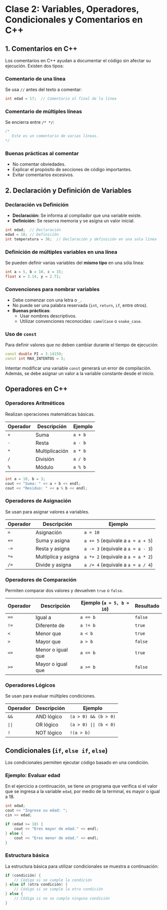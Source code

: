 
# Clase 2: Variables, Operadores, Condicionales y Comentarios en C++

## **1. Comentarios en C++**

Los comentarios en C++ ayudan a documentar el código sin afectar su ejecución. Existen dos tipos:

### Comentario de una línea

Se usa `//` antes del texto a comentar:

```cpp
int edad = 17;  // Comentario al final de la línea
```

### Comentario de múltiples líneas

Se encierra entre `/* */`:

```cpp
/*
   Este es un comentario de varias líneas.
*/
```

### Buenas prácticas al comentar

- No comentar obviedades.
- Explicar el propósito de secciones de código importantes.
- Evitar comentarios excesivos.

## 2. Declaración y Definición de Variables

### Declaración vs Definición

- **Declaración:** Se informa al compilador que una variable existe.
- **Definición:** Se reserva memoria y se asigna un valor inicial.

```cpp
int edad;  // Declaración
edad = 18; // Definición
int temperatura = 36;  // Declaración y definición en una sola línea
```

### Definición de múltiples variables en una línea

Se pueden definir varias variables del **mismo tipo** en una sóla línea:

```cpp
int a = 5, b = 10, c = 15;
float x = 3.14, y = 2.71;
```

### Convenciones para nombrar variables

- Debe comenzar con una letra o `_`.
- No puede ser una palabra reservada (`int`, `return`, `if`, entre otros).
- **Buenas prácticas**:
  - Usar nombres descriptivos.
  - Utilizar convenciones reconocidas: `camelCase` o `snake_case`.

### Uso de `const`

Para definir valores que no deben cambiar durante el tiempo de ejecución:

```cpp
const double PI = 3.14159;
const int MAX_INTENTOS = 3;
```
Intentar modificar una variable `const` generará un error de compilación. Además, se debe asignar un valor a la variable constante desde el inicio.

## Operadores en C++

### Operadores Aritméticos

Realizan operaciones matemáticas básicas.

| Operador | Descripción | Ejemplo |
|----------|-------------|---------|
| `+`      | Suma        | `a + b` |
| `-`      | Resta       | `a - b` |
| `*`      | Multiplicación | `a * b` |
| `/`      | División    | `a / b` |
| `%`      | Módulo      | `a % b` |


```cpp
int a = 10, b = 3;
cout << "Suma: " << a + b << endl;
cout << "Residuo: " << a % b << endl;
```

### Operadores de Asignación

Se usan para asignar valores a variables.

| Operador | Descripción | Ejemplo |
|----------|------------|---------|
| `=` | Asignación | `a = 10` |
| `+=` | Suma y asigna | `a += 5` (equivale a `a = a + 5`) |
| `-=` | Resta y asigna | `a -= 3` (equivale a `a = a - 3`) |
| `*=` | Multiplica y asigna | `a *= 2` (equivale a `a = a * 2`) |
| `/=` | Divide y asigna | `a /= 4` (equivale a `a = a / 4`) |

### Operadores de Comparación

Permiten comparar dos valores y devuelven `true` o `false`.

| Operador | Descripción | Ejemplo (`a = 5, b = 10`) | Resultado |
|----------|------------|-------------------------|-----------|
| `==` | Igual a | `a == b` | `false` |
| `!=` | Diferente de | `a != b` | `true` |
| `<` | Menor que | `a < b` | `true` |
| `>` | Mayor que | `a > b` | `false` |
| `<=` | Menor o igual que | `a <= b` | `true` |
| `>=` | Mayor o igual que | `a >= b` | `false` |

### Operadores Lógicos

Se usan para evaluar múltiples condiciones.

| Operador | Descripción | Ejemplo |
|----------|------------|---------|
| `&&` | AND lógico | `(a > 0) && (b > 0)` |
| `\|\|` | OR lógico | `(a > 0) \|\| (b < 0)` |
| `!` | NOT lógico | `!(a > b)` |

## Condicionales (`if`, `else if`, `else`)

Los condicionales permiten ejecutar código basado en una condición.

### **Ejemplo: Evaluar edad**

En el ejercicio a continuación, se tiene un programa que verifica si el valor que se ingresa a la variable `edad`, por medio de la terminal, es mayor o igual a 18.

```cpp
int edad;
cout << "Ingrese su edad: ";
cin >> edad;

if (edad >= 18) {
    cout << "Eres mayor de edad." << endl;
} else {
    cout << "Eres menor de edad." << endl;
}
```

### Estructura básica

La estructura básica para utilizar condicionales se muestra a continuación:

```cpp
if (condición) {
    // Código si se cumple la condición
} else if (otra condición) {
    // Código si se cumple la otra condición
} else {
    // Código si no se cumple ninguna condición
}
```

